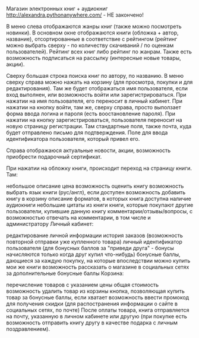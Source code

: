 Магазин электронных книг + аудиокниг
http://alexandra.pythonanywhere.com/ - НЕ закончено!

В меню слева отображаются жанры книг (также можно посмотреть новинки). В основном окне отображаются книги (обложка + автор, название), отсортированные в соответствие с рейтингом (рейтинг можно выбрать сверху - по количеству скачиваний / по оценкам пользователей). Рейтинг всех книг либо рейтинг по жанрам. Также есть возможность подписаться на рассылку (интересные новые товары, акции).

Сверху большая строка поиска книг по автору, по названию. В меню сверху справа можно нажать на корзину (для просмотра, покупки и для редактирования). Там же будет отображаться имя пользователя, если вход выполнен, или возможность войти или зарегистрироваться. При нажатии на имя пользователя, его переносит в личный кабинет. При нажатии на кнопку войти, там же, сверху справа, просто выползает форма ввода логина и пароля (есть воостановление пароля). При нажатии на кнопку зарегистрироваться, пользователя переносит на новую страницу регистрации. Там стандартные поля, также почта, куда будет отправлено письмо для подтверждения. Поле для ввода идентификатора пользователя, который привел его.

Справа отображаюся актуальные новости, акции, возможность приобрести подарочный сертификат.

При нажатии на обложку книги, происходит переход на страницу книги. Там:

небольшое описание
цена
возможность оценить книгу
возможность выбрать язык книги (рус/англ), если доступен
возможность добавить книгу в корзину
описание форматов, в которых книга доступна
наличие аудиокниги
небольшие цитаты из книги
книги, которые покупают другие пользователи, купившие данную книгу
комментарии/отзывы/вопросы, с возможностью отвечать на комментарии, в том числе и администратору
Личный кабинет:

редактирование личной информации
история заказов (возможность повторной отправки уже купленного товара)
личный идентификатор пользователя (для бонусных баллов за "приведи друга" - бонусы начисляются только когда друг купил что-нибудь)
бонусные баллы, дающиеся за каждую покупку, на которые впоследствии можно купить мои же книги
возможность рассказать о магазине в социальных сетях за дополнительные бонусные баллы
Корзина:

перечисление товаров с указанием цены
общая стоимость
возможность удалить товар из корзины
кнопка, позволяющая купить товар за бонусные баллы, если хватает
возможность ввести промокод для получения скидки (для распостранения информации о сайте в социальных сетях, по почте)
После оплаты товара, книга отправляется на почту, указанную в личном кабинете или другую (при покупке есть возможность отправить книгу другу в качестве подарка с личным поздравлением).
